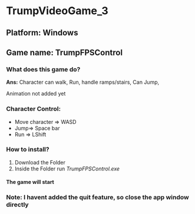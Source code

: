 # TrumpVideoGame_3
## Platform: Windows
## Game name: TrumpFPSControl
         
 

### What does this game do?
**Ans:** Character can walk, Run, handle ramps/stairs, Can Jump,
  
Animation not added yet

### Character Control:
- Move character => WASD
- Jump=> Space bar
- Run => LShift

### How to install?
1. Download the Folder
2. Inside the Folder run *TrumpFPSControl.exe*

#### The game will start
### Note: I havent added the quit feature, so close the app window directly
